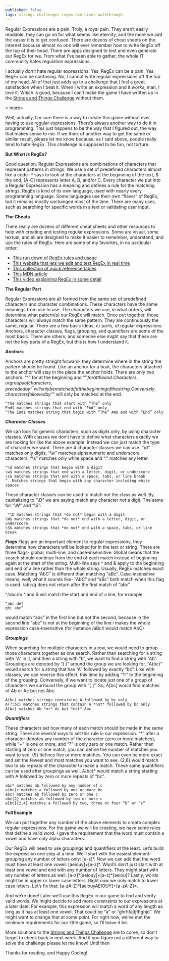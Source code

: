 ```yaml
---
published: false
tags: strings challenges regex exercises walkthrough
---
```

Regular Expressions are a pain. Truly, a royal pain. They aren’t easily readable, they can go on for what seems like eternity, and the more we add the easier it is to get confused. There are dozens of cheat sheets on the internet because almost no one will ever remember how to write RegEx off the top of their head. There are apps designed to test and even generate our RegEx for we. From what I’ve been able to gather, the whole IT community hates regulation expressions. 

I actually *don’t* hate regular expressions. Yes, RegEx can be a pain. Yes, RegEx can be confusing. No, I cannot write regular expressions off the top of my head. All of that just adds up to a challenge that I feel a great satisfaction when I beat it. When I write an expression and it *works*, man, I love it. Which is good, because I can’t make the game I have written up in the [Strings and Things Challenge]( https://sjcswank.github.io/2019/02/06/Stings-and-Things/) without them.

< more>

Well, actually, I’m sure there is a way to create this game without ever having to use regular expressions. There’s always another way to do it in programming. This just happens to be the way that I figured out, the way that makes sense to me. If we think of another way to get the same or similar result, please let me know because, as I said above, people really tend to hate RegEx. This challenge is supposed to be fun, not torture.

**But What *Is* RegEx?**

Good question. Regular Expressions are combinations of characters that represent patterns in strings. We use a set of predefined characters almost like a code- ^ says to look at the characters at the beginning of the text, $ the end, [A-C] represents letter A, B, and/or C. Every character we put into a Regular Expression has a meaning and defines a rule for the matching strings. 
RegEx is kind of its own language, used with nearly every programming language. Some languages use their own “flavor” of RegEx, but it remains mostly unchanged most of the time.  There are many uses, such as searching for specific words in a text or validating user input. 

**The Cheats**

There really are dozens of different cheat sheets and other resources to help with creating and testing regular expressions. Some are visual, some textual, and all are designed to make it easier to remember, understand, and use the rules of RegEx. Here are some of my favorites, in no particular order:
- [This run down of RegEx rules and usage]( https://www.regular-expressions.info/quickstart.html)
- [This website that lets we edit and test RegEx in real time]( https://regexr.com/)
- [This collection of quick reference tables]( https://www.rexegg.com/regex-quickstart.html) 
- [This MDN article]( https://developer.mozilla.org/en-US/docs/Web/JavaScript/Guide/Regular_Expressions)
- [This video explaining RegEx in some detail]( https://www.wetube.com/watch?v=sa-TUpSx1JA)

**The Regular Part**

Regular Expressions are all formed from the same set of predefined characters and character combinations. These characters have the same meanings from use to use. The characters we use, in what orders, will determine what pattern(s) our RegEx will match. Once put together, those characters will always match the same pattern. They are continuously the same, regular.
There are a few basic ideas, or parts, of regular expressions. Anchors, character classes, flags, grouping, and quantifiers are some of the most basic. There are others, and someone else might say that these are not the key parts of a RegEx, but this is how I understand it. 

***Anchors***

Anchors are pretty straight forward- they determine where in the string the pattern should be found. Like an anchor for a boat, the characters attached to the anchor will stay in the place the anchor holds. There are only two anchors: “^” for at the beginning and “$” for at the end. Characters, or groups of characters, preceded by “^” will only be matched if at the beginning of the string. Conversely, characters followed by “$” will only be matched at the end. 

	^The matches strings that start with “The” only
	End$ matches strings that end with “End” only
	^The End$ matches string that begin with “The” AND end with “End” only

***Character Classes***

We can look for generic characters, such as digits only, by using character classes. With classes we don’t have to define what characters exactly we are looking for like the above example. Instead we can just match the type of character we want. There are 4 character classes we can use. “\d” matches only digits, “\w” matches alphanumeric and underscore characters, “\s” matches only white space and “.” matches any letter.

	^\d matches strings that begin with a digit
	\w$ matches strings that end with a letter, digit, or underscore
	\s$ matches strings that end with a space, tabs, or line break
	^. Matches strings that begin with any character including white spaces
    
These character classes can be used to match *not* the class as well. By capitalizing to “\D” we are saying match any character *not* a digit. The same for “\W” and “\S”.

	 ^\D matches strings that *do not* begin with a digit
	\W$ matches strings that *do not* end with a letter, digit, or underscore
	\S$ matches strings that *do not* end with a space, tabs, or line break

***Flags***
Flags are an important element to regular expressions, they determine how characters will be looked for in the text or string. There are three flags- global, multi-line, and case-insensitive. Global means that the search should continue from the end of each match instead of beginning again at the start of the string. Multi-line says ^ and & apply to the beginning and end of a line rather than the whole string. Usually, RegEx matches exact case. Matching “AbC” is different than matching “aBc”. Case-insensitive means, well, what it sounds like- “AbC” and “aBc” both match when this flag is used.
/abc/g does not return after the first match of “abc”

^/abc/m ^ and $ will match the start and end of a line, for example

	“abc def
	ghi abc”

would match “abc” in the first line but not the second, because in the second line “abc” is not at the beginning of the line
i makes the whole expression case-insensitive (for instance /aBc/i would match AbC)

***Groupings***

When searching for multiple characters in a row, we would need to group those characters together as one search. Rather than searching for a string with “A” in it, and then a string with “b”, we want to find a string with “Ab”. Groupings are denoted by “( )” around the group we are looking for. “A(bc)” would search for a string that has “A” followed by exactly “bc”. Like with classes, we can reverse this effect, this time by adding “?:” to the beginning of the grouping. Conversely, if we want to locate just one of a group of characters we surround the group with “[ ]”. So, A[bc] would find matches of Ab or Ac but not Abc.

	A(bc) matches strings containing A followed by bc only
	A(?:bc) matches strings that contain A *not* followed by bc only
	A[bc] matches Ab *or* Ac but *not* Abc

***Quantifiers***

These characters set how many of each match should be made in the same string. There are several ways to set this rule in our expression. “\*” after a character denotes any number of the character (zero or more matches), while “+” is one or more, and “?” is only zero or one match. Rather than starting at zero or one match, you can define the number of matches you want to see. {5} defines five or more matches. You can even be more exact and set the fewest and most matches you want to see. {2,6} would match two to six repeats of the character to make a match. These same quantifiers can be used after groupings as well. A(bc)* would match a string starting with A followed by zero or more repeats of “bc”.

	abc* matches ab followed by any number of c
	a(bc)+ matches a followed by one or more bc
	abc? matches ab followed by zero or one c
	abc{2} matches ab followed by two or more c
	a[bc]{2,4} matches a followed by two, three or four “b” or “c”

**Full Example**

We can put together any number of the above elements to create complex regular expressions. For the game we will be creating, we have some rules that define a valid word. I gave the requirement that the word must contain a vowel and have only alpha characters.

Our RegEx will need to use groupings and quantifiers at the least. Let’s build the expression one step at a time. We’ll start with the easiest element- grouping any number of letters only: [a-z]\*. Now we can add that the word must have at least one vowel: [aeiouy]+[a-z]\*. Word’s don’t just start with at least one vowel and end with any number of letters. They might start with any number of letters as well: [a-z]\*[aeiouy]+[a-z]\*[aeiou]? Lastly, words might be in upper or lower case letters. Right now we only match to lower case letters. Let’s fix that: [a-zA-Z]\*[aeiouyAEIOUY]+[a-zA-Z]\*.

And we’re done! Later we’ll use this RegEx in our game to find and verify valid words. We might decide to add more constraints to our expressions at a later date. For example, this expression will match a word of any length as long as it has at least one vowel. That could be “a” or “ghrhfajfjfhghjd”. We might want to change that at some point. For right now, we’ve met the minimum requirements for our little game, so I’ll leave it be.

More solutions to the [Strings and Things Challenge]( https://sjcswank.github.io/2019/02/06/Stings-and-Things/) are to come, so don’t forget to check back in next week. And if you figure out a different way to solve the challenge please let me know! Until then

Thanks for reading, and Happy Coding!
